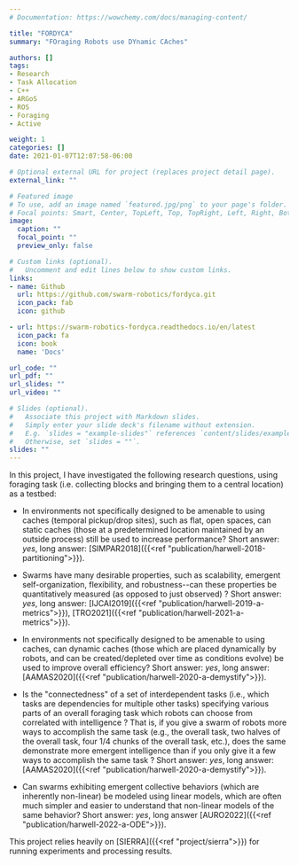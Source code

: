 ```yaml
---
# Documentation: https://wowchemy.com/docs/managing-content/

title: "FORDYCA"
summary: "FOraging Robots use DYnamic CAches"

authors: []
tags:
- Research
- Task Allocation
- C++
- ARGoS
- ROS
- Foraging
- Active

weight: 1
categories: []
date: 2021-01-07T12:07:58-06:00

# Optional external URL for project (replaces project detail page).
external_link: ""

# Featured image
# To use, add an image named `featured.jpg/png` to your page's folder.
# Focal points: Smart, Center, TopLeft, Top, TopRight, Left, Right, BottomLeft, Bottom, BottomRight.
image:
  caption: ""
  focal_point: ""
  preview_only: false

# Custom links (optional).
#   Uncomment and edit lines below to show custom links.
links:
- name: Github
  url: https://github.com/swarm-robotics/fordyca.git
  icon_pack: fab
  icon: github

- url: https://swarm-robotics-fordyca.readthedocs.io/en/latest
  icon_pack: fa
  icon: book
  name: 'Docs'

url_code: ""
url_pdf: ""
url_slides: ""
url_video: ""

# Slides (optional).
#   Associate this project with Markdown slides.
#   Simply enter your slide deck's filename without extension.
#   E.g. `slides = "example-slides"` references `content/slides/example-slides.md`.
#   Otherwise, set `slides = ""`.
slides: ""
---
```


In this project, I have investigated the following research questions, using
foraging task (i.e. collecting blocks and bringing them to a central location)
as a testbed:

- In environments not specifically designed to be amenable to using caches
  (temporal pickup/drop sites), such as flat, open spaces, can static caches
  (those at a predetermined location maintained by an outside process) still be
  used to increase performance? Short answer: _yes_, long answer:
  [SIMPAR2018]({{<ref "publication/harwell-2018-partitioning">}}).

- Swarms have many desirable properties, such as scalability, emergent
  self-organization, flexibility, and robustness--can these properties be
  quantitatively measured (as opposed to just observed) ? Short answer: _yes_,
  long answer: [IJCAI2019]({{<ref "publication/harwell-2019-a-metrics">}}),
  [TRO2021]({{<ref "publication/harwell-2021-a-metrics">}}).

- In environments not specifically designed to be amenable to using caches, can
  dynamic caches (those which are placed dynamically by robots, and can be
  created/depleted over time as conditions evolve) be used to improve overall
  efficiency?  Short answer: _yes_, long answer: [AAMAS2020]({{<ref
  "publication/harwell-2020-a-demystify">}}).

- Is the "connectedness" of a set of interdependent tasks (i.e., which tasks are
  dependencies for multiple other tasks) specifying various parts of an overall
  foraging task which robots can choose from correlated with intelligence ? That
  is, if you give a swarm of robots more ways to accomplish the same task (e.g.,
  the overall task, two halves of the overall task, four 1/4 chunks of the
  overall task, etc.), does the same demonstrate more emergent intelligence than
  if you only give it a few ways to accomplish the same task ?  Short answer:
  _yes_, long answer: [AAMAS2020]({{<ref "publication/harwell-2020-a-demystify">}}).

- Can swarms exhibiting emergent collective behaviors (which are inherently
  non-linear) be modeled using linear models, which are often much simpler and
  easier to understand that non-linear models of the same behavior? Short
  answer: _yes_, long answer [AURO2022]({{<ref
  "publication/harwell-2022-a-ODE">}}).

This project relies heavily on [SIERRA]({{<ref "project/sierra">}}) for running
experiments and processing results.
